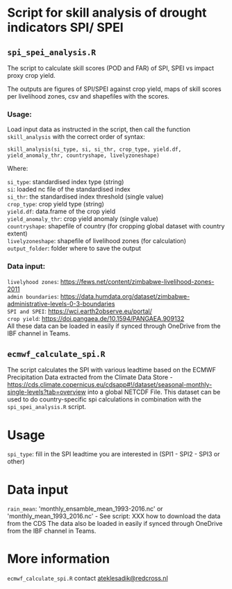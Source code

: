 # Script for skill analysis of drought indicators SPI/ SPEI 

## `spi_spei_analysis.R`

The script to calculate skill scores (POD and FAR) of SPI, SPEI vs impact proxy crop yield.

The outputs are figures of SPI/SPEI against crop yield, maps of skill scores per livelihood zones, csv and shapefiles with the scores.

### Usage:

Load input data as instructed in the script, then call the function `skill_analysis` with the correct order of syntax: 

`skill_analysis(si_type, si, si_thr, crop_type, yield.df, yield_anomaly_thr, countryshape, livelyzoneshape)`

Where:

   `si_type`: standardised index type (string)  
   `si`: loaded nc file of the standardised index  
   `si_thr`: the standardised index threshold (single value)  
   `crop_type`: crop yield type (string)  
   `yield.df`: data.frame of the crop yield  
   `yield_anomaly_thr`: crop yield anomaly (single value)  
   `countryshape`: shapefile of country (for cropping global dataset with country extent)  
   `livelyzoneshape`: shapefile of livelihood zones (for calculation)  
   `output_folder`: folder where to save the output  

### Data input:
   `livelyhood zones`: https://fews.net/content/zimbabwe-livelihood-zones-2011<br>
   `admin boundaries`: https://data.humdata.org/dataset/zimbabwe-administrative-levels-0-3-boundaries<br>
   `SPI and SPEI`: https://wci.earth2observe.eu/portal/ <br>
   `crop yield`: https://doi.pangaea.de/10.1594/PANGAEA.909132<br>
All these data can be loaded in easily if synced through OneDrive from the IBF channel in Teams.


## `ecmwf_calculate_spi.R`
The script calculates the SPI with various leadtime based on the ECMWF Precipitation Data extracted from the Climate Data Store -  https://cds.climate.copernicus.eu/cdsapp#!/dataset/seasonal-monthly-single-levels?tab=overview into a global NETCDF File. This dataset can be used to do country-specific spi calculations in combination with the `spi_spei_analysis.R` script. 


# Usage
`spi_type`: fill in the SPI leadtime you are interested in (SPI1 - SPI2 - SPI3 or other)

# Data input
`rain_mean`: 'monthly_ensamble_mean_1993-2016.nc' or 'monthly_mean_1993_2016.nc' - See script: XXX how to download the data from the CDS 
The data also be loaded in easily if synced through OneDrive from the IBF channel in Teams.

# More information
`ecmwf_calculate_spi.R` contact ateklesadik@redcross.nl

